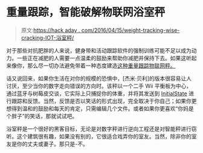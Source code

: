 # 重量跟踪，智能破解物联网浴室秤

> 原文:[https://hack aday . com/2016/04/15/weight-tracking-wise-cracking-IOT-浴室秤/](https://hackaday.com/2016/04/15/weight-tracking-wise-cracking-iot-bathroom-scale/)

对于那些对抗肥胖的人来说，健身带和活动跟踪软件的强制训练可能不足以成为动力。一些正在减肥的人需要一点温柔的鼓励来帮助你减肥并保持下去。如果这听起来像你，那么尽一切办法避免带着一种态度建造[这种重量跟踪物联网秤。](http://blog.initialstate.com/build-your-own-hackable-weight-tracking-text-messaging-scale-with-a-sense-of-humor/)

话又说回来，如果你生活在对你的规模的恐惧中，[杰米·贝利]的版本很容易让人讨厌，至少当你的数字走向错误的方向时。该秤以一个二手 Wii 平衡板为中心，通过蓝牙与树莓皮交谈，它实际上只捕捉你的体重，并将其发送到 [InitialState](https://www.initialstate.com/) 进行跟踪和反馈。当然，反馈是否以笑话的形式出现，完全取决于你自己；如果你更想得到温和的鼓励和每天的肯定，只需编辑几个文件。或者如果你更喜欢“你妈是个胖子”的笑话，那就试试吧。

浴室秤是一个很好的黑客目标，无论是对数字秤进行逆向工程还是对智能秤进行窃听。这个建筑很有趣，如果没有别的，它很适合戏弄你的室友。当然，除非你的室友是你的丈夫或妻子。那只是-不。